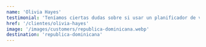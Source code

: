 ```yaml
---
name: 'Olivia Hayes'
testimonial: 'Teníamos ciertas dudas sobre si usar un planificador de viajes, pero Kilómetros por Explorar me demostró lo contrario. Planificaron un viaje solo a República Dominicana que fue tanto aventurero como relajante.'
href: '/clientes/olivia-hayes'
image: '/images/customers/republica-dominicana.webp'
destination: 'republica-dominicana'
---
```

